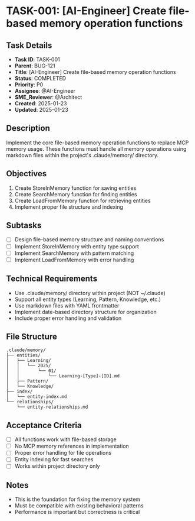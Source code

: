 # TASK-001: [AI-Engineer] Create file-based memory operation functions

## Task Details
- **Task ID**: TASK-001
- **Parent**: BUG-121
- **Title**: [AI-Engineer] Create file-based memory operation functions
- **Status**: COMPLETED
- **Priority**: P0
- **Assignee**: @AI-Engineer
- **SME_Reviewer**: @Architect
- **Created**: 2025-01-23
- **Updated**: 2025-01-23

## Description
Implement the core file-based memory operation functions to replace MCP memory usage. These functions must handle all memory operations using markdown files within the project's .claude/memory/ directory.

## Objectives
1. Create StoreInMemory function for saving entities
2. Create SearchMemory function for finding entities
3. Create LoadFromMemory function for retrieving entities
4. Implement proper file structure and indexing

## Subtasks
- [ ] Design file-based memory structure and naming conventions
- [ ] Implement StoreInMemory with entity type support
- [ ] Implement SearchMemory with pattern matching
- [ ] Implement LoadFromMemory with error handling

## Technical Requirements
- Use .claude/memory/ directory within project (NOT ~/.claude)
- Support all entity types (Learning, Pattern, Knowledge, etc.)
- Use markdown files with YAML frontmatter
- Implement date-based directory structure for organization
- Include proper error handling and validation

## File Structure
```
.claude/memory/
├── entities/
│   ├── Learning/
│   │   └── 2025/
│   │       └── 01/
│   │           └── Learning-[Type]-[ID].md
│   ├── Pattern/
│   └── Knowledge/
├── index/
│   └── entity-index.md
└── relationships/
    └── entity-relationships.md
```

## Acceptance Criteria
- [ ] All functions work with file-based storage
- [ ] No MCP memory references in implementation
- [ ] Proper error handling for file operations
- [ ] Entity indexing for fast searches
- [ ] Works within project directory only

## Notes
- This is the foundation for fixing the memory system
- Must be compatible with existing behavioral patterns
- Performance is important but correctness is critical